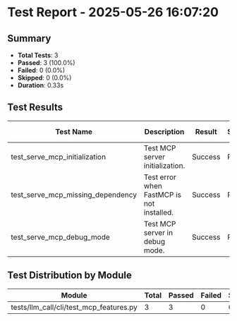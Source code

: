 # Test Report - 2025-05-26 16:07:20

## Summary
- **Total Tests**: 3
- **Passed**: 3 (100.0%)
- **Failed**: 0 (0.0%)
- **Skipped**: 0 (0.0%)
- **Duration**: 0.33s

## Test Results

| Test Name | Description | Result | Status | Duration | Timestamp | Error Message |
|-----------|-------------|--------|--------|----------|-----------|---------------|
| test_serve_mcp_initialization | Test MCP server initialization. | Success | Pass | 0.276s | 2025-05-26 16:07:20 |  |
| test_serve_mcp_missing_dependency | Test error when FastMCP is not installed. | Success | Pass | 0.003s | 2025-05-26 16:07:20 |  |
| test_serve_mcp_debug_mode | Test MCP server in debug mode. | Success | Pass | 0.008s | 2025-05-26 16:07:20 |  |

## Test Distribution by Module

| Module | Total | Passed | Failed | Skipped |
|--------|-------|--------|--------|---------|
| tests/llm_call/cli/test_mcp_features.py | 3 | 3 | 0 | 0 |